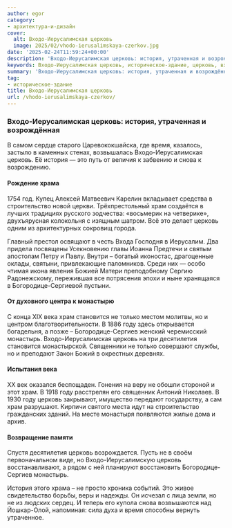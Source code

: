 ```yaml
---
author: egor
category:
- архитектура-и-дизайн
cover:
  alt: Входо-Иерусалимская церковь
  image: 2025/02/vhodo-ierusalimskaya-czerkov.jpg
date: '2025-02-24T11:59:24+00:00'
description: 'Входо-Иерусалимская церковь: история, утраченная и возрождённая В самом сердце старого Царевококшайска, где время, казалось, застыло в каменных стенах,...'
keywords: Входо-Иерусалимская церковь, историческое-здание, церковь, входо, храм, иерусалимская, история, это, богородице, году, время, снова, храма, строительство, века, становится, только
summary: 'Входо-Иерусалимская церковь: история, утраченная и возрождённая В самом сердце старого Царевококшайска, где время, казалось, застыло в каменных стенах,...'
tag:
- историческое-здание
title: Входо-Иерусалимская церковь
url: /vhodo-ierusalimskaya-czerkov/
---
```


### **Входо-Иерусалимская церковь: история, утраченная и возрождённая**

В самом сердце старого Царевококшайска, где время, казалось, застыло в каменных стенах, возвышалась Входо-Иерусалимская церковь. Её история — это путь от величия к забвению и снова к возрождению.

#### **Рождение храма**

1754 год. Купец Алексей Матвеевич Карелин вкладывает средства в строительство новой церкви. Трёхпрестольный храм создаётся в лучших традициях русского зодчества: «восьмерик на четверике», двухъярусная колокольня с изящным шатром. Всё это делает церковь одним из архитектурных сокровищ города.

Главный престол освящают в честь Входа Господня в Иерусалим. Два придела посвящены Усекновению главы Иоанна Предтечи и святым апостолам Петру и Павлу. Внутри – богатый иконостас, драгоценные оклады, святыни, привлекающие паломников. Среди них — особо чтимая икона явления Божией Матери преподобному Сергию Радонежскому, пережившая все потрясения эпохи и ныне хранящаяся в Богородице-Сергиевой пустыни.

#### **От духовного центра к монастырю**

С конца XIX века храм становится не только местом молитвы, но и центром благотворительности. В 1886 году здесь открывается богадельня, а позже – Богородице-Сергиев женский черемисский монастырь. Входо-Иерусалимская церковь на три десятилетия становится монастырской. Священники не только совершают службы, но и преподают Закон Божий в окрестных деревнях.

#### **Испытания века**

XX век оказался беспощаден. Гонения на веру не обошли стороной и этот храм. В 1918 году расстрелян его священник Антоний Николаев. В 1930 году церковь закрывают, имущество передают государству, а сам храм разрушают. Кирпичи святого места идут на строительство гражданских зданий. На месте монастыря появляются жилые дома и архив.

#### **Возвращение памяти**

Спустя десятилетия церковь возрождается. Пусть не в своём первоначальном виде, но Входо-Иерусалимскую церковь восстанавливают, а рядом с ней планируют восстановить Богородице-Сергиев монастырь.

История этого храма – не просто хроника событий. Это живое свидетельство борьбы, веры и надежды. Он исчезал с лица земли, но не из людских сердец. И теперь его купола снова возвышаются над Йошкар-Олой, напоминая: сила духа и время способны вернуть утраченное.